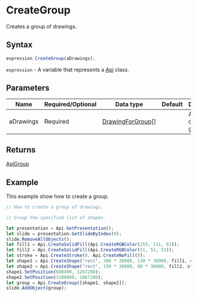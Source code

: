 # CreateGroup

Creates a group of drawings.

## Syntax

```javascript
expression.CreateGroup(aDrawings);
```

`expression` - A variable that represents a [Api](../Api.md) class.

## Parameters

| **Name** | **Required/Optional** | **Data type** | **Default** | **Description** |
| ------------- | ------------- | ------------- | ------------- | ------------- |
| aDrawings | Required | [DrawingForGroup](../../Enumeration/DrawingForGroup.md)[] |  | An array of drawings to group. |

## Returns

[ApiGroup](../../ApiGroup/ApiGroup.md)

## Example

This example show how to create a group.

```javascript editor-pptx
// How to create a group of drawings.

// Group the specified list of shapes.

let presentation = Api.GetPresentation();
let slide = presentation.GetSlideByIndex(0);
slide.RemoveAllObjects();
let fill1 = Api.CreateSolidFill(Api.CreateRGBColor(255, 111, 61));
let fill2 = Api.CreateSolidFill(Api.CreateRGBColor(51, 51, 51));
let stroke = Api.CreateStroke(0, Api.CreateNoFill());
let shape1 = Api.CreateShape("rect", 300 * 36000, 130 * 36000, fill1, stroke);
let shape2 = Api.CreateShape("rect", 150 * 36000, 80 * 36000, fill2, stroke);
shape1.SetPosition(608400, 1267200);
shape2.SetPosition(3100000, 1867200);
let group = Api.CreateGroup([shape1, shape2]);
slide.AddObject(group);

```

